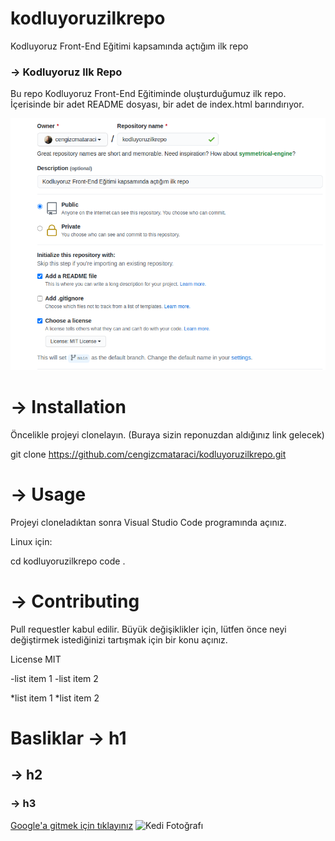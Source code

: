 # kodluyoruzilkrepo
Kodluyoruz Front-End Eğitimi kapsamında açtığım ilk repo

### -> Kodluyoruz Ilk Repo
Bu repo Kodluyoruz Front-End Eğitiminde oluşturduğumuz ilk repo. İçerisinde bir adet README dosyası, bir adet de index.html barındırıyor.

![GitHub](https://github.com/Kodluyoruz/taskforce/blob/main/git/odev1/figures/github.png)

# -> Installation
Öncelikle projeyi clonelayın. (Buraya sizin reponuzdan aldığınız link gelecek)

git clone https://github.com/cengizcmataraci/kodluyoruzilkrepo.git
# -> Usage
Projeyi cloneladıktan sonra Visual Studio Code programında açınız.

Linux için:

cd kodluyoruzilkrepo
code .

# -> Contributing
Pull requestler kabul edilir. Büyük değişiklikler için, lütfen önce neyi değiştirmek istediğinizi tartışmak için bir konu açınız.

License
MIT


-list item 1
-list item 2

*list item 1
*list item 2


# Basliklar -> h1
## -> h2
### -> h3


[Google'a gitmek için tıklayınız](https://www.google.com)
![Kedi Fotoğrafı](https://ichef.bbci.co.uk/news/640/cpsprodpb/16FA9/production/_92712149_gettyimages-480164327.jpg)